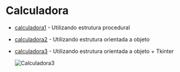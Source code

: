 # Calculadora

* [calculadora1](https://github.com/jrsfahham/Projetos_Python/blob/main/Calculadora/calculadora1.py) - Utilizando estrutura procedural

* [calculadora2](https://github.com/jrsfahham/Projetos_Python/blob/main/Calculadora/calculadora2.py) - Utilizando estrutura orientada a objeto

* [calculadora3](https://github.com/jrsfahham/Projetos_Python/blob/main/Calculadora/calculadora3.py) - Utilizando estrutura orientada a objeto + Tkinter

  ![Calculadora3](https://user-images.githubusercontent.com/56141459/130643773-569fbb66-5916-4eaf-9661-e7e9b9680b9b.png "Calculadora3")


